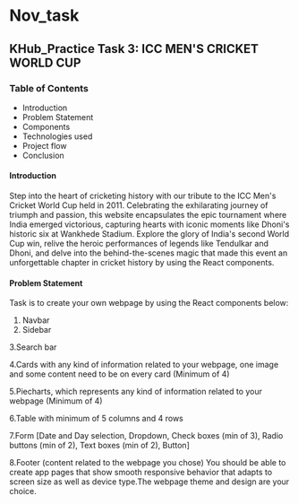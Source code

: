 # Nov_task

## KHub_Practice Task 3: ICC MEN'S CRICKET WORLD CUP

### Table of Contents
- Introduction
- Problem Statement
- Components
- Technologies used
- Project flow
- Conclusion

 #### Introduction
  
Step into the heart of cricketing history with our tribute to the ICC Men's Cricket World Cup held in 2011. Celebrating the exhilarating journey of triumph and passion, this website encapsulates the epic tournament where India emerged victorious, capturing hearts with iconic moments like Dhoni's historic six at Wankhede Stadium. Explore the glory of India's second World Cup win, relive the heroic performances of legends like Tendulkar and Dhoni, and delve into the behind-the-scenes magic that made this event an unforgettable chapter in cricket history by using the React components.

#### Problem Statement

Task is to create your own webpage by using the React components below:

1. Navbar
2. Sidebar

3.Search bar

4.Cards with any kind of information related to your webpage, one image and some content need to be on every card (Minimum of 4)

5.Piecharts, which represents any kind of information related to your webpage (Minimum of 4) 

6.Table with minimum of 5 columns and 4 rows

7.Form [Date and Day selection, Dropdown, Check boxes (min of 3), Radio buttons (min of 2), Text boxes (min of 2), Button]

8.Footer (content related to the webpage you chose)
You should be able to create app pages that show smooth responsive behavior that adapts to screen size as well as device type.The webpage theme and design are your choice.

